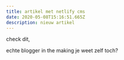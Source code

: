 ```yaml
---
title: artikel met netlify cms
date: 2020-05-08T15:16:51.665Z
description: nieuw artikel
---
```

check dit,

echte blogger in the making je weet zelf toch?